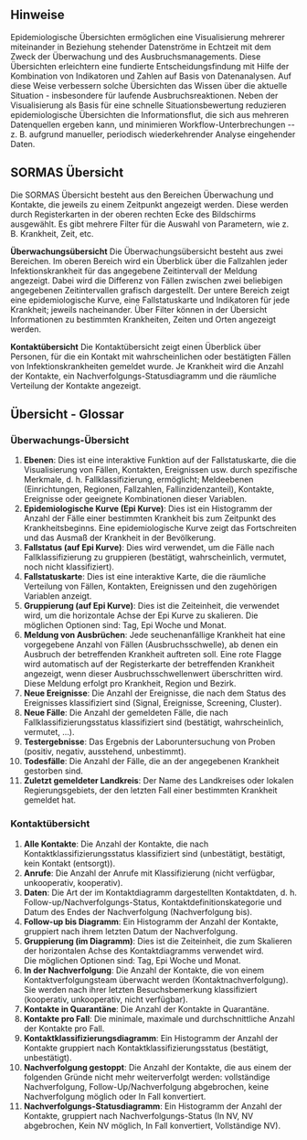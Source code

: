 ## Hinweise

Epidemiologische Übersichten ermöglichen eine Visualisierung mehrerer miteinander in Beziehung stehender Datenströme in Echtzeit mit dem Zweck der Überwachung und des Ausbruchsmanagements. Diese Übersichten erleichtern eine fundierte Entscheidungsfindung mit Hilfe der Kombination von Indikatoren und Zahlen auf Basis von Datenanalysen. Auf diese Weise verbessern solche Übersichten das Wissen über die aktuelle Situation - insbesondere für laufende Ausbruchsreaktionen. Neben der Visualisierung als Basis für eine schnelle Situationsbewertung reduzieren epidemiologische Übersichten die Informationsflut, die sich aus mehreren Datenquellen ergeben kann, und minimieren Workflow-Unterbrechungen -- z. B. aufgrund manueller, periodisch wiederkehrender Analyse eingehender Daten.

## SORMAS Übersicht

Die SORMAS Übersicht besteht aus den Bereichen Überwachung und Kontakte, die jeweils zu einem Zeitpunkt angezeigt werden. Diese werden durch Registerkarten in der oberen rechten Ecke des Bildschirms ausgewählt. Es gibt mehrere Filter für die Auswahl von Parametern, wie z. B. Krankheit, Zeit, etc.

**Überwachungsübersicht** Die Überwachungsübersicht besteht aus zwei Bereichen. Im oberen Bereich wird ein Überblick über die Fallzahlen jeder Infektionskrankheit für das angegebene Zeitintervall der Meldung angezeigt. Dabei wird die Differenz von Fällen zwischen zwei beliebigen angegebenen Zeitintervallen grafisch dargestellt. Der untere Bereich zeigt eine epidemiologische Kurve, eine Fallstatuskarte und Indikatoren für jede Krankheit; jeweils nacheinander. Über Filter können in der Übersicht Informationen zu bestimmten Krankheiten, Zeiten und Orten angezeigt werden.

**Kontaktübersicht** Die Kontaktübersicht zeigt einen Überblick über Personen, für die ein Kontakt mit wahrscheinlichen oder bestätigten Fällen von Infektionskrankheiten gemeldet wurde. Je Krankheit wird die Anzahl der Kontakte, ein Nachverfolgungs-Statusdiagramm und die räumliche Verteilung der Kontakte angezeigt.

## Übersicht - Glossar

### Überwachungs-Übersicht

1.  **Ebenen**: Dies ist eine interaktive Funktion auf der Fallstatuskarte, die die Visualisierung von Fällen, Kontakten, Ereignissen usw. durch spezifische Merkmale, d. h. Fallklassifizierung, ermöglicht; Meldeebenen (Einrichtungen, Regionen, Fallzahlen, Fallinzidenzanteil), Kontakte, Ereignisse oder geeignete Kombinationen dieser Variablen.
2.  **Epidemiologische Kurve (Epi Kurve)**: Dies ist ein Histogramm der Anzahl der Fälle einer bestimmten Krankheit bis zum Zeitpunkt des Krankheitsbeginns. Eine epidemiologische Kurve zeigt das Fortschreiten und das Ausmaß der Krankheit in der Bevölkerung.
3.  **Fallstatus (auf Epi Kurve)**: Dies wird verwendet, um die Fälle nach Fallklassifizierung zu gruppieren (bestätigt, wahrscheinlich, vermutet, noch nicht klassifiziert).
4.  **Fallstatuskarte**: Dies ist eine interaktive Karte, die die räumliche Verteilung von Fällen, Kontakten, Ereignissen und den zugehörigen Variablen anzeigt.
5.  **Gruppierung (auf Epi Kurve)**: Dies ist die Zeiteinheit, die verwendet wird, um die horizontale Achse der Epi Kurve zu skalieren. Die möglichen Optionen sind: Tag, Epi Woche und Monat.
6.  **Meldung von Ausbrüchen**: Jede seuchenanfällige Krankheit hat eine vorgegebene Anzahl von Fällen (Ausbruchsschwelle), ab denen ein Ausbruch der betreffenden Krankheit auftreten soll. Eine rote Flagge wird automatisch auf der Registerkarte der betreffenden Krankheit angezeigt, wenn dieser Ausbruchsschwellenwert überschritten wird. Diese Meldung erfolgt pro Krankheit, Region und Bezirk.
7.  **Neue Ereignisse**: Die Anzahl der Ereignisse, die nach dem Status des Ereignisses klassifiziert sind (Signal, Ereignisse, Screening, Cluster).
8.  **Neue Fälle**: Die Anzahl der gemeldeten Fälle, die nach Fallklassifizierungsstatus klassifiziert sind (bestätigt, wahrscheinlich, vermutet, ...).
9.  **Testergebnisse**: Das Ergebnis der Laboruntersuchung von Proben (positiv, negativ, ausstehend, unbestimmt).
10. **Todesfälle**: Die Anzahl der Fälle, die an der angegebenen Krankheit gestorben sind.
11. **Zuletzt gemeldeter Landkreis**: Der Name des Landkreises oder lokalen Regierungsgebiets, der den letzten Fall einer bestimmten Krankheit gemeldet hat.

### Kontaktübersicht

1.  **Alle Kontakte**: Die Anzahl der Kontakte, die nach Kontaktklassifizierungsstatus klassifiziert sind (unbestätigt, bestätigt, kein Kontakt (entsorgt)).
2.  **Anrufe**: Die Anzahl der Anrufe mit Klassifizierung (nicht verfügbar, unkooperativ, kooperativ).
3.  **Daten**: Die Art der im Kontaktdiagramm dargestellten Kontaktdaten, d. h. Follow-up/Nachverfolgungs-Status, Kontaktdefinitionskategorie und Datum des Endes der Nachverfolgung (Nachverfolgung bis).
4.  **Follow-up bis Diagramm**: Ein Histogramm der Anzahl der Kontakte, gruppiert nach ihrem letzten Datum der Nachverfolgung.
5.  **Gruppierung (im Diagramm)**: Dies ist die Zeiteinheit, die zum Skalieren der horizontalen Achse des Kontaktdiagramms verwendet wird.\
    Die möglichen Optionen sind: Tag, Epi Woche und Monat.
6.  **In der Nachverfolgung**: Die Anzahl der Kontakte, die von einem Kontaktverfolgungsteam überwacht werden (Kontaktnachverfolgung). Sie werden nach ihrer letzten Besuchsbemerkung klassifiziert (kooperativ, unkooperativ, nicht verfügbar).
7.  **Kontakte in Quarantäne**: Die Anzahl der Kontakte in Quarantäne.
8.  **Kontakte pro Fall**: Die minimale, maximale und durchschnittliche Anzahl der Kontakte pro Fall.
9.  **Kontaktklassifizierungsdiagramm**: Ein Histogramm der Anzahl der Kontakte gruppiert nach Kontaktklassifizierungsstatus (bestätigt, unbestätigt).
10. **Nachverfolgung gestoppt**: Die Anzahl der Kontakte, die aus einem der folgenden Gründe nicht mehr weiterverfolgt werden: vollständige Nachverfolgung, Follow-Up/Nachverfolgung abgebrochen, keine Nachverfolgung möglich oder In Fall konvertiert.
11. **Nachverfolgungs-Statusdiagramm**: Ein Histogramm der Anzahl der Kontakte, gruppiert nach Nachverfolgungs-Status (In NV, NV abgebrochen, Kein NV möglich, In Fall konvertiert, Vollständige NV).